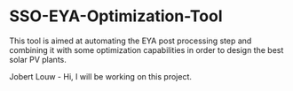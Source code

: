# SSO-EYA-Optimization-Tool

This tool is aimed at automating the EYA post processing step and combining it with some optimization capabilities in order to design the best solar PV plants.

Jobert Louw - Hi, I will be working on this project.
